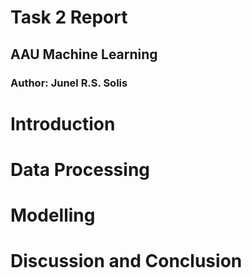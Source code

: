 # Task 2 Report

## AAU Machine Learning

### Author: Junel R.S. Solis

# Introduction

# Data Processing

# Modelling

# Discussion and Conclusion
